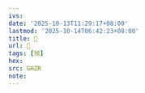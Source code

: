 ```yaml
---
ivs:
date: '2025-10-13T11:29:17+08:00'
lastmod: '2025-10-14T06:42:23+08:00'
title: 󰠷
url: 󰠷
tags: [抛]
hex: 
src: GHZR
note:
---
```

